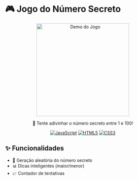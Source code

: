 # 🎮 Jogo do Número Secreto

<div align="center">
  <img src="caminho/para/sua-imagem.png" width="300" alt="Demo do Jogo">
  <p>🎯 Tente adivinhar o número secreto entre 1 e 100!</p>
  
  [![JavaScript](https://img.shields.io/badge/JavaScript-F7DF1E?style=flat&logo=javascript)](https://developer.mozilla.org/pt-BR/docs/Web/JavaScript)
  [![HTML5](https://img.shields.io/badge/HTML5-E34F26?style=flat&logo=html5)](https://developer.mozilla.org/pt-BR/docs/Web/HTML)
  [![CSS3](https://img.shields.io/badge/CSS3-1572B6?style=flat&logo=css3)](https://developer.mozilla.org/pt-BR/docs/Web/CSS)
</div>

## ✨ Funcionalidades
- 🔢 Geração aleatória do número secreto
- 📊 Dicas inteligentes (maior/menor)
- 📈 Contador de tentativas
